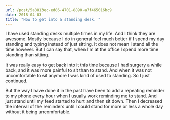 ```yaml
---
url: /post/5a8813ec-ed86-4701-8890-a7f465016bc9
date: 2018-04-03
title: "How to get into a standing desk. "
---
```


I have used standing desks multiple times in my life. And I think they are awesome. Mostly because I do in general feel much better if I spend my day standing and typing instead of just sitting. It does not mean I stand all the time however. But I can say that, when I'm at the office I spend more time standing than sitting. 

It was really easy to get back into it this time because I had surgery a while back, and it was more painful to sit than to stand. And when it was not uncomfortable to sit anymore I was kind of used to standing. So I just continued.

But the way I have done it in the past have been to add a repeating reminder to my phone every hour when I usually work reminding me to stand. And just stand until my feed started to hurt and then sit down. Then I decreased the interval of the reminders until I could stand for more or less a whole day without it being uncomfortable. 